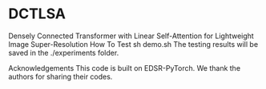 # DCTLSA
Densely Connected Transformer with Linear Self-Attention for Lightweight Image Super-Resolution
How To Test
sh demo.sh
The testing results will be saved in the ./experiments folder.

Acknowledgements
This code is built on EDSR-PyTorch. We thank the authors for sharing their codes.
